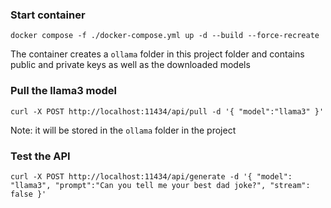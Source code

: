 ### Start container
```shell
docker compose -f ./docker-compose.yml up -d --build --force-recreate
```
The container creates a `ollama` folder in this project folder and contains public and private keys as well as the downloaded models

### Pull the llama3 model
```shell
curl -X POST http://localhost:11434/api/pull -d '{ "model":"llama3" }'
```
Note: it will be stored in the `ollama` folder in the project

### Test the API
```shell
curl -X POST http://localhost:11434/api/generate -d '{ "model": "llama3", "prompt":"Can you tell me your best dad joke?", "stream": false }'
```
